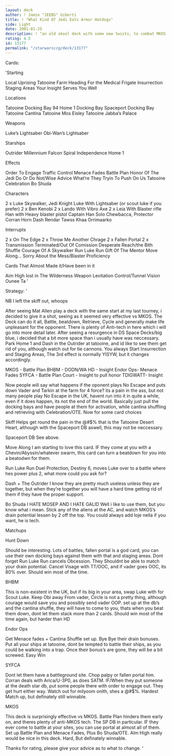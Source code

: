 ```yaml
---
layout: deck
author: ! Jamie "JEEBS" Giberti
title: ! "What Kind Of Jedi Eats Armor Hotdogs"
side: Light
date: 2001-01-25
description: ! "an old skool deck with some new twists, to combat MKOS and other things."
rating: 4.5
id: 13177
permalink: "/starwarsccg/deck/13177"
---
```

Cards: 

'Starting

Local Uprising
Tatooine
 Farm
Heading For the Medical Frigate
Insurrection
Staging Areas
Your Insight Serves You Well

Locations

Tatooine Docking Bay 94
Home 1 Docking Bay
 Spaceport Docking Bay
Tatooine Cantina
Tatooine Mos Eisley
Tatooine Jabba’s Palace

Weapons

Luke’s Lightsaber
Obi-Wan’s Lightsaber

Starships

Outrider
Millennium Falcon
Spiral
Independence
Home 1

Effects

Order To Engage
Traffic Control
Menace Fades
Battle Plan
Honor Of The Jedi
Do Or Do Not/Wise Advice
What’re They Tryin To Push On Us
Tatooine Celebration
Bo Shuda

Characters

2 x Luke Skywalker, Jedi Knight
Luke With Lightsaber (or scout luke if you prefer)
2 x Ben Kenobi
2 x Lando With Vibro Axe
2 x Leia With Blaster rifle
Han with Heavy blaster pistol
Captain Han Solo
Chewbacca, Protector
Corran Horn
Dash Rendar
Tawss Khaa
Orrimaarko

Interrupts

2 x On The Edge
2 x Throw Me Another Chrage
2 x Fallen Portal
2 x Transmission Terminated/Out Of Comission
Desperate Reach/the Bith Shuffle
Courage Of A Skywalker
Run Luke Run
Gift Of The Mentor
Move Along...
Sorry About the Mess/Blaster Proficiency

Cards That Almost Made it/Have been in it

Aim High
lost in The Wilderness
Weapon Levitation
Control/Tunnel Vision
Ounee Ta '

Strategy: '

NB I left the skiff out, whoops

After seeing Mat Allen play a deck with the same start at my last tourney,
i decided to give it a shot, seeing as it seemed very effective vs MKOS. The Deck
can do it all, Battle, beatdown, Retrieve, Cycle and generally make life unpleasant
for the opponent. There is plenty of Anti-tech in here which i will go into more detail
later. After seeing a resurgence in DS Space Decks/big blue, i decided that a bit more
space than i usually have was neccessary. Park Home 1 and Dash in the Outrider at tatooine,
and id like to see them get rid of you, although watch out for tie cannons. You always Start
Insurrection and Staging Areas, The 3rd effect is normally YISYW, but it changes accordingly.

MKOS - Battle Plan
BHBM - DODN/WA
HD - Insight
Endor Ops- Menace Fades
SYFCA - Battle Plan
Court - Insight to pull honor
TDIGWATT- Insight

Now people will say what happens if the oponent plays No Escape and puts down Vader and Tarkin
at the farm for 4 force? its a pain in the ass, but not many people play No Escape in the UK, havent
run into it in quite a while, even if it does happen, its not the end of the world. Basically just
pull the docking bays and have people at them for activation, while cantina shuffling and retrieving with
Celebration/OTE. Now for some card choices

Skiff Helps get round the pain in the @#$% that is the Tatooine Desert Heart, although with the Spaceport DB
aswell, this may not be neccessary.

Spaceport DB See above.

Move Along I am starting to love this card. IF they come at you with a Chevin/Abyssin/whatever swarm, this card
can turn a beatdown for you into a beatodwn for them.

Run Luke Run Duel Protection, Destiny 6, moves Luke over to a battle where hes power plus 2,
what more could you ask for?

Dash + The Outrider I know they are pretty much useless unless they are together, but when they’re together you will
have a hard time getting rid of them if they have the proper support.

Bo Shuda I HATE MOSEP AND I HATE GALID Well i like to use them, but you know what i mean. Stick any of the aliens at
the AC, and watch MKOS’s drain potential lessen by 2 off the top. You could always add loje nella if you want, he is tech.

Matchups

Hunt Down

Should be interesting. Lots of battles, fallen portal is a god card, you can use their own docking bays against them with that
and staging areas. Dont forget Run Luke Run cancels Obcession. They Shouldnt be able to match your drain potential. Cancel Visage
with TT/OOC, and if vader goes OOC, its 80% over. Should win most of the time.

BHBM

This is non-existent in the UK, but if its big in your area, swap Luke with for Scout Luke.
Keep Obi away From vader, Circle is not a pretty thing, although courage would save you and possibly
send vader OOP. set up at the db’s and the cantina shuffle, they will have to come to you, thats when
you beat them down, dont let them stack more than 2 cards. Should win most of the time again, but harder
than HD

Endor Ops

Get Menace fades + Cantina Shuffle set up. Bye Bye their drain bonuses. Put all your ships at tatooine,
dont be tempted to battle their ships, as you could be walking into a trap. Once their bonus’s are gone,
they will be a bit screwed. Easy Win

SYFCA

Dont let them have a battleground site. Chop palpy or fallen portal him. Corran deals with Arica/U-3P0,
as does SATM. IF/When they put someone at the death star db, put some people there with order to engage out. They
get hurt either way. Watch out for milyoom onith, shes a @#$%. Hardest Match up, but definately still winnable.

MKOS

This deck is surprisingly effective vs MKOS. Battle Plan hinders them early on, and theres plenty of anti-MKOS tech.
The SP DB in particular. IF they ever come to battle at your sites, you can use portal at almost all of them. Set up Battle
Plan and Menace Fades, Plus Bo Shuda/OTE. AIm High really would be nice in this deck. Hard, But definately winnable.

Thanks for rating, please give your advice as to what to change.  '
